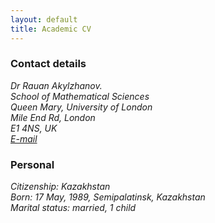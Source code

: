```yaml
---
layout: default
title: Academic CV
---
```


<h3> Contact details </h3>
<address>
Dr Rauan Akylzhanov.
<br>
School of Mathematical Sciences
<br>
Queen Mary, University of London
<br>
Mile End Rd, London
<br>
E1 4NS, UK
<br>
<a href = "mailto:someone@example.com"> E-mail </a>
</address>

<h3> Personal</h3>
<address>
Citizenship: Kazakhstan
<br>
Born: 17 May, 1989, Semipalatinsk, Kazakhstan
<br>
Marital status: married, 1 child
<br>
</address>
